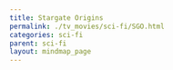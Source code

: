 ```yaml
---
title: Stargate Origins
permalink: ./tv_movies/sci-fi/SGO.html
categories: sci-fi
parent: sci-fi
layout: mindmap_page
---
```

